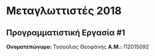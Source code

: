 # Μεταγλωττιστές 2018
## Προγραμματιστική Εργασία #1

**Ονοματεπώνυμο:** Τασούλας Θεοφάνης
**Α.Μ.:** Π2015092

